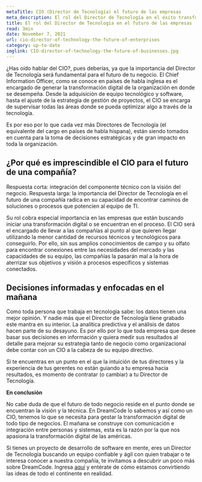 ```yaml
---
metaTitle: CIO (Director de Tecnología) el futuro de las empresas
meta_description: El rol del Director de Tecnología en el éxito transformacional de las empresas y su importancia para el futuro de estas.
title: El rol del Director de Tecnología en el futuro de las empresas
read: 3min
date: November 7, 2021
url: cio-director-of-technology-the-future-of-enterprises
category: up-to-date
imglink: CIO-director-of-technology-the-future-of-businesses.jpg
---
```


¿Has oído hablar del CIO?, pues deberías, ya que la importancia del Director de Tecnología será fundamental para el futuro de tu negocio. El Chief Information Officer, como se conoce en países de habla inglesa es el encargado de generar la transformación digital de la organización en donde se desempeña. Desde la adquisición de equipo tecnológico y software, hasta el ajuste de la estrategia de gestión de proyectos, el CIO se encarga de supervisar todas las áreas donde se pueda optimizar algo a través de la tecnología.

Es por eso por lo que cada vez más Directores de Tecnología (el equivalente del cargo en países de habla hispana), están siendo tomados en cuenta para la toma de decisiones estratégicas y de gran impacto en toda la organización.

## ¿Por qué es imprescindible el CIO para el futuro de una compañía?

Respuesta corta: integración del componente técnico con la visión del negocio. Respuesta larga: la importancia del Director de Tecnología en el futuro de una compañía radica en su capacidad de encontrar caminos de soluciones o procesos que potencien al equipo de TI.

Su rol cobra especial importancia en las empresas que están buscando iniciar una transformación digital o se encuentran en el proceso. El CIO será el encargado de llevar a las compañías al punto al que quieren llegar utilizando la menor cantidad de recursos técnicos y tecnológicos para conseguirlo. Por ello, sin sus amplios conocimientos de campo y su olfato para encontrar conexiones entre las necesidades del mercado y las capacidades de su equipo, las compañías la pasarán mal a la hora de aterrizar sus objetivos y visión a procesos específicos y sistemas conectados.

## Decisiones informadas y enfocadas en el mañana

Como toda persona que trabaja en tecnología sabe: los datos tienen una mejor opinión. Y nadie más que el Director de Tecnología tiene grabado este mantra en su interior. La analítica predictiva y el análisis de datos hacen parte de su desayuno. Es por ello por lo que toda empresa que desee basar sus decisiones en información y quiera medir sus resultados al detalle para mejorar su estrategia tanto de negocio como organizacional debe contar con un CIO a la cabeza de su equipo directivo.

Si te encuentras en un punto en el que la intuición de tus directores y la experiencia de tus gerentes no están guiando a tu empresa hacia resultados, es momento de contratar (o cambiar) a tu Director de Tecnología.

**En conclusión**

No cabe duda de que el futuro de todo negocio reside en el punto donde se encuentran la visión y la técnica. En DreamCode lo sabemos y así como un CIO, tenemos lo que se necesita para gestar la transformación digital de todo tipo de negocios. El mañana se construye con comunicación e integración entre personas y sistemas, esta es la razón por la que nos apasiona la transformación digital de las américas.

Si tienes un proyecto de desarrollo de software en mente, eres un Director de Tecnología buscando un equipo confiable y ágil con quien trabajar o te interesa conocer a nuestra compañía, te invitamos a descubrir un poco más sobre DreamCode. Ingresa [aquí](https://www.dreamcodesoft.com/es/about) y entérate de cómo estamos convirtiendo las ideas de todo el continente en realidad.
